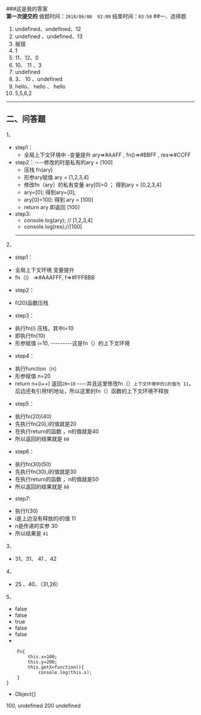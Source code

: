###这是我的答案  
**第一次提交的**
做题时间：`2018/06/06  02:00`
结束时间：`03:50`
##一、选择题
1.  undefined、undefined、12
2.  undefined 、undefined、13
3.   报错
4.  1
5.  11、12、0
6.  10、 11 、3
7.  undefined
8.  3、 10 、undefined
9. hello、 hello 、 hello
10. 5,5,6,2
***************
## 二、问答题
1、
- step1：
	+ 全局上下文环境中 -变量提升  ary=>#AAFF , fn()=>#BBFF , res=>#CCFF
- step2：----修改的时是私有的ary   = [100]
	+ 压栈 fn(ary)   
   + 形参ary赋值 ary = [1,2,3,4]
   + 修改fn（ary）的私有变量 ary[0]=0  ； 得到ary = [0,2,3,4]
   + ary=[0];     得到ary=[0];
   + ary[0]=100;  得到 ary = [100]
   + return ary   即返回  [100]
- step3:
   + console.log(ary); // [1,2,3,4]
   + console.log(res);//[100] 
  ------
2、
- step1：
 + 全局上下文环境 变量提升
 + fn（i） =>#AAAFFF, f=>#FFFBBB 
- step2：
 + f(20)函数压栈
- step3：
 + 执行fn(i) 压栈，其中i=10
 + 即执行fn(10)
 + 形参赋值 i=10,     ---------这是fn（）的上下文环境
- step4：
 + 执行function（n）
 + 形参赋值 n=20
 + return  n+(i++)  返回`20+10`  ----并且这里修改fn（）`上下文环境中的i的值为 11`，后边还有引用f的地址，所以这里的fn（）函数的上下文环境不释放
- step5：
 + 执行fn(20)(40)
 + 先执行fn(20),i的值就是20
 + 在执行return的函数  ，n的值就是40
 + 所以返回的结果就是  `60`
- step6：
 + 执行fn(30)(50)
 + 先执行fn(30),i的值就是30
 + 在执行return的函数  ，n的值就是50
 + 所以返回的结果就是  `80`
- step7:
 + 执行f(30)
 + i是上边没有释放的i的值  11
 + n是传递的实参 30
 + 所以结果是 `41`  
		 
3、
  -  31、31、 41 、42

4、
 -  25 、40、（31,26）

5、
- false
- false
- true
- false
- false
- 
>  	
		Fn{
			this.x=100;
			this.y=200;
			this.getX=function(){
				console.log(this.x);
		}
	}

- Object{}

100,
undefined
200
undefined


